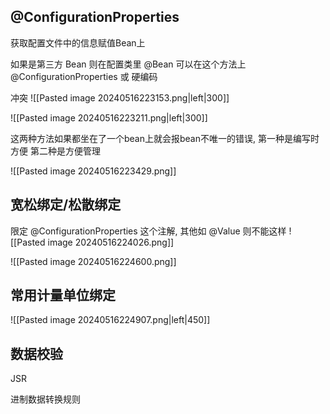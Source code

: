 ## @ConfigurationProperties
获取配置文件中的信息赋值Bean上

如果是第三方 Bean 则在配置类里 @Bean 可以在这个方法上@ConfigurationProperties 或 硬编码

冲突
![[Pasted image 20240516223153.png|left|300]]

![[Pasted image 20240516223211.png|left|300]]

这两种方法如果都坐在了一个bean上就会报bean不唯一的错误, 
第一种是编写时方便
第二种是方便管理


![[Pasted image 20240516223429.png]]
## 宽松绑定/松散绑定
限定 @ConfigurationProperties 这个注解, 其他如 @Value 则不能这样
![[Pasted image 20240516224026.png]]


![[Pasted image 20240516224600.png]]
## 常用计量单位绑定

![[Pasted image 20240516224907.png|left|450]]

## 数据校验
JSR


进制数据转换规则

